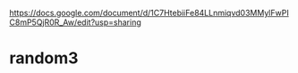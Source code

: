 https://docs.google.com/document/d/1C7HtebiiFe84LLnmiqvd03MMylFwPIC8mP5QjR0R_Aw/edit?usp=sharing

# random3
